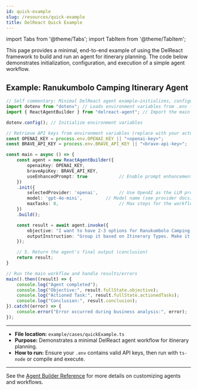 ```yaml
---
id: quick-example
slug: /resources/quick-example
title: DelReact Quick Example
---
```


import Tabs from '@theme/Tabs';
import TabItem from '@theme/TabItem';

This page provides a minimal, end-to-end example of using the DelReact framework to build and run an agent for itinerary planning. The code below demonstrates initialization, configuration, and execution of a simple agent workflow.

## Example: Ranukumbolo Camping Itinerary Agent

```typescript title="example/cases/quickExample.ts"
// Self commentary: Minimal DelReact agent example—initializes, configures, runs an itinerary planning task, and prints results.
import dotenv from "dotenv"; // Loads environment variables from .env file
import { ReactAgentBuilder } from "delreact-agent"; // Import the main agent builder from DelReact core

dotenv.config(); // Initialize environment variables

// Retrieve API keys from environment variables (replace with your actual keys or set in .env)
const OPENAI_KEY = process.env.OPENAI_KEY || "<openai-key>";
const BRAVE_API_KEY = process.env.BRAVE_API_KEY || "<brave-api-key>";

const main = async () => {
    const agent = new ReactAgentBuilder({
        openaiKey: OPENAI_KEY,
        braveApiKey: BRAVE_API_KEY,
        useEnhancedPrompt: true            // Enable prompt enhancement for deeper analysis
    })
    .init({
        selectedProvider: 'openai',        // Use OpenAI as the LLM provider
        model: 'gpt-4o-mini',         // Model name (see provider docs)
        maxTasks: 8,                       // Max steps for the workflow
    })
    .build();

    const result = await agent.invoke({
        objective: "I want to have 2-3 options for Ranukumbolo Camping itinerary for Solo Camping. Including visit around Malang too in 3 Days 2 Nights already including camping",
        outputInstruction: "Group it based on Itinerary Types. Make it itinerary chronologically by days, hours, activities i.e 'Day 1 - 14:00 - <activities>'"
    });

    // 5. Return the agent's final output (conclusion)
    return result;
}

// Run the main workflow and handle results/errors
main().then((result) => {
    console.log("Agent completed");
    console.log("Objective:", result.fullState.objective);
    console.log("Actioned Task:", result.fullState.actionedTasks);
    console.log("Conclusion:", result.conclusion);
}).catch((error) => {
    console.error("Error occurred during business analysis:", error);
});
```

---

- **File location:** `example/cases/quickExample.ts`
- **Purpose:** Demonstrates a minimal DelReact agent workflow for itinerary planning.
- **How to run:** Ensure your `.env` contains valid API keys, then run with `ts-node` or compile and execute.

---

See the [Agent Builder Reference](/ReactAgentBuilder-Quick-Reference) for more details on customizing agents and workflows.

